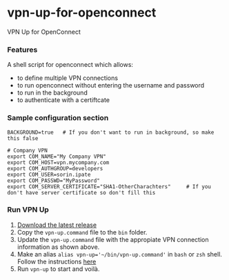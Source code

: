 # vpn-up-for-openconnect
VPN Up for OpenConnect

### Features ###

A shell script for openconnect which allows:</br>
- to define multiple VPN connections</br>
- to run openconnect without entering the username and password</br>
- to run in the background</br>
- to authenticate with a certiftcate

### Sample configuration section ###
```
BACKGROUND=true   # If you don't want to run in background, so make this false

# Company VPN
export COM_NAME="My Company VPN"
export COM_HOST=vpn.mycompany.com
export COM_AUTHGROUP=developers
export COM_USER=sorin.ipate
export COM_PASSWD="MyPassword"
export COM_SERVER_CERTIFICATE="SHA1-OtherCharachters"     # If you don't have server certificate so don't fill this
```

### Run VPN Up ###

1. [Download the latest release](https://github.com/amindadgar/vpn-up-for-openconnect/releases/download/v1.1-alpha/vpn-up-for-openconnect-main.zip)
2. Copy the `vpn-up.command` file to the `bin` folder.
3. Update the `vpn-up.command` file with the appropiate VPN connection information as shown above.
4. Make an alias `alias vpn-up='~/bin/vpn-up.command'` in `bash` or `zsh` shell. Follow the instructions [here](https://wpbeaches.com/make-an-alias-in-bash-or-zsh-shell-in-macos-with-terminal/?__cf_chl_jschl_tk__=60015f4af93b104457efe3f2c7cd70de60ea05aa-1620807543-0-Ab8kPRiPbnWqJwPgGZ3k9zQ7t6ZrVnGiWZZGwLH1zmtS0Z2_I9_4k3484HAUDxe0WrYTgXZcYJg86SM895qayJYySOYhh0XdTBtOZwfa-KKLrgR-KJ9rvQmIas6UVdqHdedjUmCgljtFoxzGKguvu1TZ0NA_WAt8FrrfYo8aYhaXFXFVPkhvarI2mI1vWHc06ROepAwLTHfibEXn6VIiC02c0s3RD_5h_NsByw_6eWHESbqdUTnahAA-ls6lgQ7wY556EShckoVIvPGgnLWlYb4diIXOKntvTKMrPAtndHnB1oGY9RC8tZlfDlRrdnB4d6aaKgyp1uKgL77BPmmuRP9TDI3cnqGJoKc9_-Og5t5H2mOPjgo7La9F6Nja6Pn6jnyExLDsYvoASWdOG6mlYdP8IVQ9MXKJcoYphsdiZNuv4WxieW9GY7rPIdMQ0y2Rq9Rae04fi0JFl7GdQKEbC0uEY5umB5Bd9Dsc1aY6xb85)
5. Run `vpn-up` to start and voilà.
